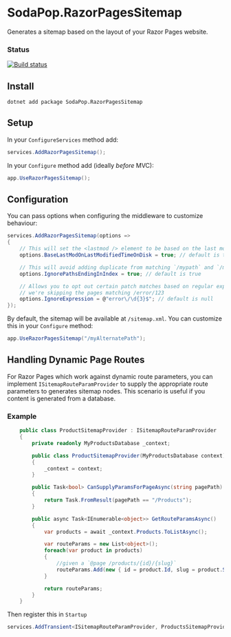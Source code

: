 # SodaPop.RazorPagesSitemap

Generates a sitemap based on the layout of your Razor Pages website.

### Status

[![Build status](https://ci.appveyor.com/api/projects/status/vgyismfpwlvny8gq/branch/master?svg=true)](https://ci.appveyor.com/project/Soda-Digital/sodapop-razorpagessitemap/branch/master)

## Install

```
dotnet add package SodaPop.RazorPagesSitemap
```

## Setup

In your `ConfigureServices` method add:

```csharp
services.AddRazorPagesSitemap();
```

In your `Configure` method add (ideally _before_ MVC):
```csharp
app.UseRazorPagesSitemap();
```

## Configuration

You can pass options when configuring the middleware to customize behaviour:

```csharp
services.AddRazorPagesSitemap(options =>
{
    // This will set the <lastmod /> element to be based on the last modified time on disk
    options.BaseLastModOnLastModifiedTimeOnDisk = true; // default is true

    // This will avoid adding duplicate from matching `/mypath` and `/mypath/index`
    options.IgnorePathsEndingInIndex = true; // default is true

    // Allows you to opt out certain patch matches based on regular expressions. In this case
    // we're skipping the pages matching /error/123
    options.IgnoreExpression = @"error\/\d{3}$"; // default is null
});
```

By default, the sitemap will be available at `/sitemap.xml`. You can customize this in your `Configure` method:

```csharp
app.UseRazorPagesSitemap("/myAlternatePath");
```

## Handling Dynamic Page Routes

For Razor Pages which work against dynamic route parameters, you can implement `ISitemapRouteParamProvider` to supply the appropriate route parameters to generates sitemap nodes. This scenario is useful if you content is generated from a database.

### Example

```csharp
    public class ProductSitemapProvider : ISitemapRouteParamProvider
    {
        private readonly MyProductsDatabase _context;

        public class ProductSitemapProvider(MyProductsDatabase context)
        {
            _context = context;
        }

        public Task<bool> CanSupplyParamsForPageAsync(string pagePath)
        {
            return Task.FromResult(pagePath == "/Products");
        }

        public async Task<IEnumerable<object>> GetRouteParamsAsync()
        {
            var products = await _context.Products.ToListAsync();

            var routeParams = new List<object>();
            foreach(var product in products)
            {
                //given a `@page /products/{id}/{slug}`
                routeParams.Add(new { id = product.Id, slug = product.Slug  });
            }

            return routeParams;
        }
    }
```

Then register this in `Startup`

```csharp
services.AddTransient<ISitemapRouteParamProvider, ProductsSitemapProvider>();
```


